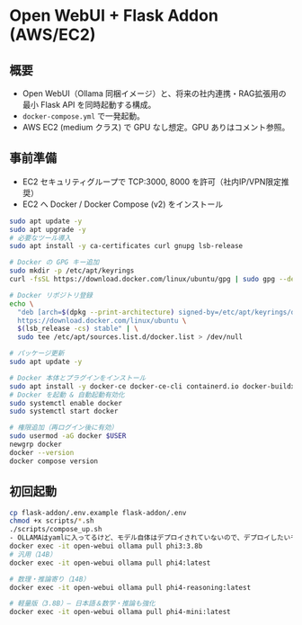 # Open WebUI + Flask Addon (AWS/EC2)

## 概要
- Open WebUI（Ollama 同梱イメージ）と、将来の社内連携・RAG拡張用の最小 Flask API を同時起動する構成。
- `docker-compose.yml` で一発起動。
- AWS EC2 (medium クラス) で GPU なし想定。GPU ありはコメント参照。

## 事前準備
- EC2 セキュリティグループで TCP:3000, 8000 を許可（社内IP/VPN限定推奨）
- EC2 へ Docker / Docker Compose (v2) をインストール

```bash
sudo apt update -y
sudo apt upgrade -y
# 必要なツール導入
sudo apt install -y ca-certificates curl gnupg lsb-release

# Docker の GPG キー追加
sudo mkdir -p /etc/apt/keyrings
curl -fsSL https://download.docker.com/linux/ubuntu/gpg | sudo gpg --dearmor -o /etc/apt/keyrings/docker.gpg

# Docker リポジトリ登録
echo \
  "deb [arch=$(dpkg --print-architecture) signed-by=/etc/apt/keyrings/docker.gpg] \
  https://download.docker.com/linux/ubuntu \
  $(lsb_release -cs) stable" | \
  sudo tee /etc/apt/sources.list.d/docker.list > /dev/null

# パッケージ更新
sudo apt update -y

# Docker 本体とプラグインをインストール
sudo apt install -y docker-ce docker-ce-cli containerd.io docker-buildx-plugin docker-compose-plugin
# Docker を起動 & 自動起動有効化
sudo systemctl enable docker
sudo systemctl start docker

# 権限追加（再ログイン後に有効）
sudo usermod -aG docker $USER
newgrp docker
docker --version
docker compose version
```



## 初回起動
```bash
cp flask-addon/.env.example flask-addon/.env
chmod +x scripts/*.sh
./scripts/compose_up.sh
- OLLAMAはyamlに入ってるけど、モデル自体はデプロイされていないので、デプロイしたいモデルを下記でインストール
docker exec -it open-webui ollama pull phi3:3.8b
# 汎用（14B）
docker exec -it open-webui ollama pull phi4:latest

# 数理・推論寄り（14B）
docker exec -it open-webui ollama pull phi4-reasoning:latest

# 軽量版（3.8B）— 日本語＆数学・推論も強化
docker exec -it open-webui ollama pull phi4-mini:latest
